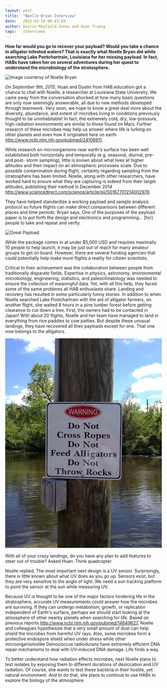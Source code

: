 ```yaml
---
layout: post
title:  "Noelle Bryan Interview"
date:   2015-03-18 08:43:59
author: Dustin Mayfield-Jones and Huan Truong
tags:	Interviews
---
```


**How far would you go to recover your payload? Would you take a chance in alligator infested waters? That is exactly what Noelle Bryan did while searching Lake Pontchartrain, Louisiana for her missing payload. In fact, HABs have taken her on several adventures during her quest to understand the microbiology of the stratosphere.**

![Image courtersy of Noelle Bryan](/images/noelle/IMG_2999r.jpg)

_On September 9th, 2015_, Huan and Dustin from HAB.education got a chance to chat with Noelle, a researcher at Louisiana State University. We came away from the conversation shocked at how many basic questions are only now seemingly answerable, all due to new methods developed through teamwork. Very soon, we hope to know a great deal more about the diversity, abundance, and extent of microbes living in conditions previously thought to be uninhabitable! In fact, the extremely cold, dry, low-pressure, high-radiation environments are similar to those found on Mars. Further research of these microbes may help us answer where life is lurking on other planets and even how it originated here on earth <http://www.ncbi.nlm.nih.gov/pubmed/24106911>.

While research on microorganisms near earth's surface has been well established both horizontally and temporally (e.g. seasonal, diurnal, pre- and post- storm sampling), little is known about what lives at higher altitudes and their impact on an atmospheric processes scale. Due to possible contamination during flight, certainty regarding sampling from the stratosphere has been limited. Noelle, along with other researchers, have worked hard to ensure what they are capturing is indeed from their target altitudes, publishing their method in December 2014 <http://www.sciencedirect.com/science/article/pii/S0167701214002978>.

They have helped standardize a working payload and sample analysis protocol so future flights can make direct comparisons between different places and time periods. Bryan says, One of the purposes of the payload paper is to put forth the design and electronics and programming... [for] people to take and repeat and verify.

![Great Payload](/images/noelle/IMG_2995r.jpg)

While the package comes in at under $5,000 USD and requires maximally 10 people to help launch, it may be just out of reach for many amateur groups to get on board. However, there are several funding agencies that could potentially help make more flights a reality for citizen scientists.

Critical to their achievement was the collaboration between people from traditionally disparate fields. Expertise in physics, astronomy, environmental microbiology, engineering, statistics, and paleoclimatology was needed to ensure the collection of meaningful data. Yet, with all this help, they faced some of the same problems all HAB enthusiasts share. Landing and recovery has resulted in some particularly funny stories. In addition to when Noelle searched Lake Pontchartrain with the aid of alligator farmers, on another flight, she waited 8 hours in a pine lumber forest before getting clearance to cut down a tree. First, the owners had to be contacted in Japan! With about 20 flights, Noelle and her team have managed to land in everything from rice paddies to cow patties. But despite these unusual landings, they have recovered all their payloads except for one. That one now belongs to the alligators.

![Alligators - Do not cross](/images/noelle/IMG_0443r.jpg)

With all of your crazy landings, do you have any plan to add features to steer out of trouble? Asked Huan. Think quadcopter.

Noelle replied, The most important next design is a UV sensor. Surprisingly, there is little known about what UV does as you go up. Sensors exist, but they are very sensitive to the angle of light. We need a sun tracking platform to point the sensor at the sun while measuring UV.

Because UV is thought to be one of the major factors hindering life in the stratosphere, accurate UV measurements could answer how the microbes are surviving. If they can undergo metabolism, growth, or replication independent of Earth's surface, perhaps we should start looking at the atmosphere of other nearby planets when searching for life. Based on previous reports <http://www.ncbi.nlm.nih.gov/pubmed/14649627>, Noelle and colleagues hypothesize that a very small amount of dust can help shield the microbes from harmful UV rays. Also, some microbes form a protective endospore shield when under stress while other microorganismslike Deinococcus radiodurans have extremely efficient DNA repair mechanisms to deal with UV-induced DNA damage. Life finds a way.

To better understand how radiation effects microbes, next Noelle plans to test isolates by exposing them to different durations of desiccation and UV radiation. Of course, she wants to test these bacteria in their hostile, yet natural environment. And to do that, she plans to continue to use HABs to explore the biology of the atmosphere.


